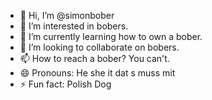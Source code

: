 - 👋 Hi, I’m @simonbober
- 👀 I’m interested in bobers.
- 🌱 I’m currently learning how to own a bober.
- 💞️ I’m looking to collaborate on bobers.
- 📫 How to reach a bober? You can't.
- 😄 Pronouns: He she it dat s muss mit
- ⚡ Fun fact: Polish Dog

<!---
simonbober/simonbober is a ✨ special ✨ repository because its `README.md` (this file) appears on your GitHub profile.
You can click the Preview link to take a look at your changes.
--->
